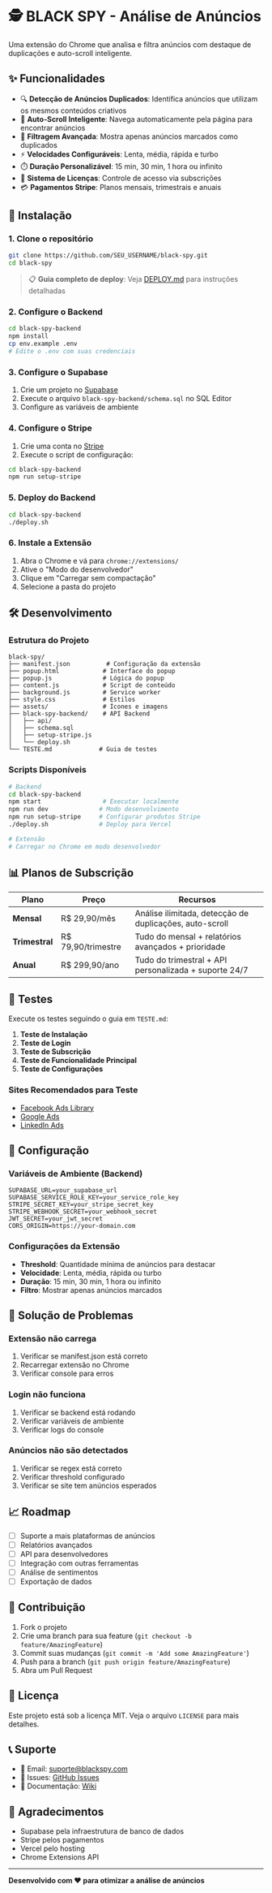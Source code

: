 # 🕵️ BLACK SPY - Análise de Anúncios

Uma extensão do Chrome que analisa e filtra anúncios com destaque de duplicações e auto-scroll inteligente.

## ✨ Funcionalidades

- 🔍 **Detecção de Anúncios Duplicados**: Identifica anúncios que utilizam os mesmos conteúdos criativos
- 🚀 **Auto-Scroll Inteligente**: Navega automaticamente pela página para encontrar anúncios
- 🎯 **Filtragem Avançada**: Mostra apenas anúncios marcados como duplicados
- ⚡ **Velocidades Configuráveis**: Lenta, média, rápida e turbo
- ⏱️ **Duração Personalizável**: 15 min, 30 min, 1 hora ou infinito
- 🔐 **Sistema de Licenças**: Controle de acesso via subscrições
- 💳 **Pagamentos Stripe**: Planos mensais, trimestrais e anuais

## 🚀 Instalação

### 1. Clone o repositório
```bash
git clone https://github.com/SEU_USERNAME/black-spy.git
cd black-spy
```

> 📋 **Guia completo de deploy**: Veja [DEPLOY.md](DEPLOY.md) para instruções detalhadas

### 2. Configure o Backend
```bash
cd black-spy-backend
npm install
cp env.example .env
# Edite o .env com suas credenciais
```

### 3. Configure o Supabase
1. Crie um projeto no [Supabase](https://supabase.com)
2. Execute o arquivo `black-spy-backend/schema.sql` no SQL Editor
3. Configure as variáveis de ambiente

### 4. Configure o Stripe
1. Crie uma conta no [Stripe](https://stripe.com)
2. Execute o script de configuração:
```bash
cd black-spy-backend
npm run setup-stripe
```

### 5. Deploy do Backend
```bash
cd black-spy-backend
./deploy.sh
```

### 6. Instale a Extensão
1. Abra o Chrome e vá para `chrome://extensions/`
2. Ative o "Modo do desenvolvedor"
3. Clique em "Carregar sem compactação"
4. Selecione a pasta do projeto

## 🛠️ Desenvolvimento

### Estrutura do Projeto
```
black-spy/
├── manifest.json          # Configuração da extensão
├── popup.html            # Interface do popup
├── popup.js              # Lógica do popup
├── content.js            # Script de conteúdo
├── background.js         # Service worker
├── style.css             # Estilos
├── assets/               # Ícones e imagens
├── black-spy-backend/    # API Backend
│   ├── api/
│   ├── schema.sql
│   ├── setup-stripe.js
│   └── deploy.sh
└── TESTE.md             # Guia de testes
```

### Scripts Disponíveis
```bash
# Backend
cd black-spy-backend
npm start                 # Executar localmente
npm run dev              # Modo desenvolvimento
npm run setup-stripe     # Configurar produtos Stripe
./deploy.sh              # Deploy para Vercel

# Extensão
# Carregar no Chrome em modo desenvolvedor
```

## 📊 Planos de Subscrição

| Plano | Preço | Recursos |
|-------|-------|----------|
| **Mensal** | R$ 29,90/mês | Análise ilimitada, detecção de duplicações, auto-scroll |
| **Trimestral** | R$ 79,90/trimestre | Tudo do mensal + relatórios avançados + prioridade |
| **Anual** | R$ 299,90/ano | Tudo do trimestral + API personalizada + suporte 24/7 |

## 🧪 Testes

Execute os testes seguindo o guia em `TESTE.md`:

1. **Teste de Instalação**
2. **Teste de Login**
3. **Teste de Subscrição**
4. **Teste de Funcionalidade Principal**
5. **Teste de Configurações**

### Sites Recomendados para Teste
- [Facebook Ads Library](https://www.facebook.com/ads/library/)
- [Google Ads](https://ads.google.com/)
- [LinkedIn Ads](https://www.linkedin.com/campaignmanager/)

## 🔧 Configuração

### Variáveis de Ambiente (Backend)
```env
SUPABASE_URL=your_supabase_url
SUPABASE_SERVICE_ROLE_KEY=your_service_role_key
STRIPE_SECRET_KEY=your_stripe_secret_key
STRIPE_WEBHOOK_SECRET=your_webhook_secret
JWT_SECRET=your_jwt_secret
CORS_ORIGIN=https://your-domain.com
```

### Configurações da Extensão
- **Threshold**: Quantidade mínima de anúncios para destacar
- **Velocidade**: Lenta, média, rápida ou turbo
- **Duração**: 15 min, 30 min, 1 hora ou infinito
- **Filtro**: Mostrar apenas anúncios marcados

## 🐛 Solução de Problemas

### Extensão não carrega
1. Verificar se manifest.json está correto
2. Recarregar extensão no Chrome
3. Verificar console para erros

### Login não funciona
1. Verificar se backend está rodando
2. Verificar variáveis de ambiente
3. Verificar logs do console

### Anúncios não são detectados
1. Verificar se regex está correto
2. Verificar threshold configurado
3. Verificar se site tem anúncios esperados

## 📈 Roadmap

- [ ] Suporte a mais plataformas de anúncios
- [ ] Relatórios avançados
- [ ] API para desenvolvedores
- [ ] Integração com outras ferramentas
- [ ] Análise de sentimentos
- [ ] Exportação de dados

## 🤝 Contribuição

1. Fork o projeto
2. Crie uma branch para sua feature (`git checkout -b feature/AmazingFeature`)
3. Commit suas mudanças (`git commit -m 'Add some AmazingFeature'`)
4. Push para a branch (`git push origin feature/AmazingFeature`)
5. Abra um Pull Request

## 📄 Licença

Este projeto está sob a licença MIT. Veja o arquivo `LICENSE` para mais detalhes.

## 📞 Suporte

- 📧 Email: suporte@blackspy.com
- 🐛 Issues: [GitHub Issues](https://github.com/SEU_USERNAME/black-spy/issues)
- 📖 Documentação: [Wiki](https://github.com/SEU_USERNAME/black-spy/wiki)

## 🙏 Agradecimentos

- Supabase pela infraestrutura de banco de dados
- Stripe pelos pagamentos
- Vercel pelo hosting
- Chrome Extensions API

---

**Desenvolvido com ❤️ para otimizar a análise de anúncios**
